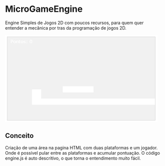 # MicroGameEngine
Engine Simples de Jogos 2D com poucos recursos, para quem quer entender a mecânica por tras da programação de jogos 2D.

<img marging="50" src="imagem.png">

<h2>Conceito</h2>

Criação de uma área na pagina HTML com duas plataformas e um jogador. Onde é possível pular entre as plataformas e acumular pontuação.
O código engine.js é auto descritivo, o que torna o entendimento muito fácil.
